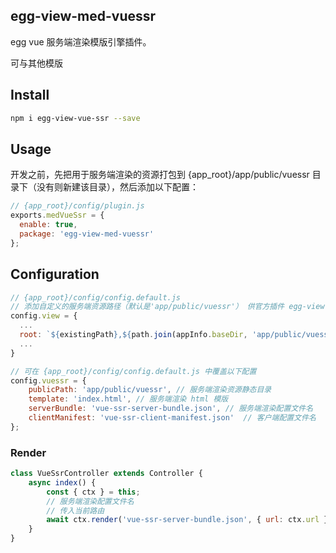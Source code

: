 ## egg-view-med-vuessr

egg vue 服务端渲染模版引擎插件。

可与其他模版

## Install

```bash
npm i egg-view-vue-ssr --save
```

## Usage

开发之前，先把用于服务端渲染的资源打包到 {app_root}/app/public/vuessr 目录下（没有则新建该目录），然后添加以下配置：

```js
// {app_root}/config/plugin.js
exports.medVueSsr = {
  enable: true,
  package: 'egg-view-med-vuessr'
};
```

## Configuration

```js
// {app_root}/config/config.default.js
// 添加自定义的服务端资源路径（默认是'app/public/vuessr'） 供官方插件 egg-view 作为搜索路径
config.view = {
  ...
  root: `${existingPath},${path.join(appInfo.baseDir, 'app/public/vuessr')}`,
  ...
}
```

```js
// 可在 {app_root}/config/config.default.js 中覆盖以下配置
config.vuessr = {
    publicPath: 'app/public/vuessr', // 服务端渲染资源静态目录
    template: 'index.html', // 服务端渲染 html 模版
    serverBundle: 'vue-ssr-server-bundle.json', // 服务端渲染配置文件名
    clientManifest: 'vue-ssr-client-manifest.json'  // 客户端配置文件名
};
```

### Render

```js
class VueSsrController extends Controller {
    async index() {
        const { ctx } = this;
        // 服务端渲染配置文件名
        // 传入当前路由
        await ctx.render('vue-ssr-server-bundle.json', { url: ctx.url });
    }
}
```